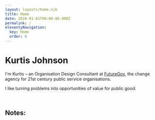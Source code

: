 ```yaml
---
layout: layouts/home.njk
title: Home
date: 2016-01-01T00:00:00.000Z
permalink: /
eleventyNavigation:
  key: Home
  order: 0
---
```

# Kurtis Johnson
I'm Kurtis – an Organisation Design Consultant at [FutureGov](https://www.wearefuturegov.com), the change agency for 21st century public service organisations.

I like turning problems into opportunities of value for public good.

<br>

## Notes:

